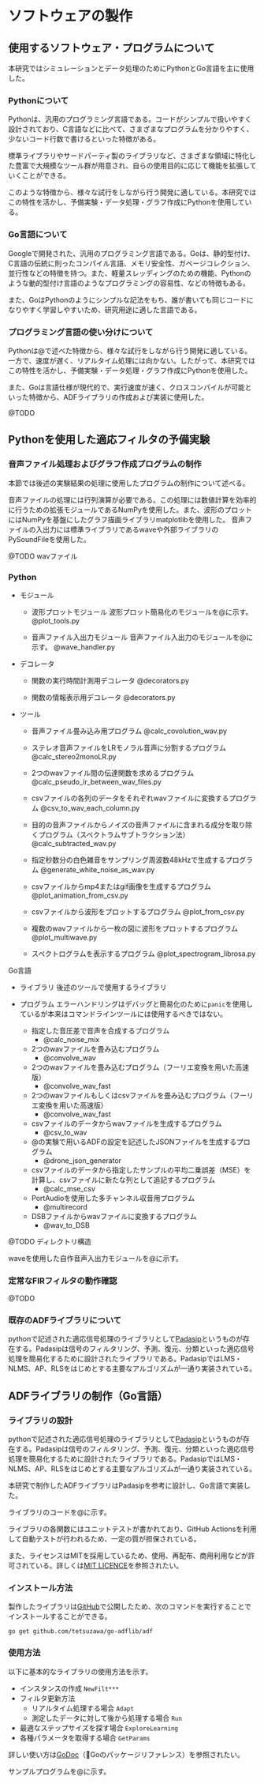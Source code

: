 # ソフトウェアの製作

## 使用するソフトウェア・プログラムについて

本研究ではシミュレーションとデータ処理のためにPythonとGo言語を主に使用した。

### Pythonについて

Pythonは、汎用のプログラミング言語である。コードがシンプルで扱いやすく設計されており、C言語などに比べて、さまざまなプログラムを分かりやすく、少ないコード行数で書けるといった特徴がある。

標準ライブラリやサードパーティ製のライブラリなど、さまざまな領域に特化した豊富で大規模なツール群が用意され、自らの使用目的に応じて機能を拡張していくことができる。

このような特徴から、様々な試行をしながら行う開発に適している。本研究ではこの特性を活かし、予備実験・データ処理・グラフ作成にPythonを使用している。

### Go言語について

Googleで開発された、汎用のプログラミング言語である。Goは、静的型付け、C言語の伝統に則ったコンパイル言語、メモリ安全性、ガベージコレクション、並行性などの特徴を持つ。また、軽量スレッディングのための機能、Pythonのような動的型付け言語のようなプログラミングの容易性、などの特徴もある。

また、GoはPythonのようにシンプルな記法をもち、誰が書いても同じコードになりやすく学習しやすいため、研究用途に適した言語である。

### プログラミング言語の使い分けについて

Pythonは@で述べた特徴から、様々な試行をしながら行う開発に適している。一方で、速度が遅く、リアルタイム処理には向かない。したがって、本研究ではこの特性を活かし、予備実験・データ処理・グラフ作成にPythonを使用した。

また、Goは言語仕様が現代的で、実行速度が速く、クロスコンパイルが可能といった特徴から、ADFライブラリの作成および実装に使用した。

@TODO

## Pythonを使用した適応フィルタの予備実験

### 音声ファイル処理およびグラフ作成プログラムの制作

本節では後述の実験結果の処理に使用したプログラムの制作について述べる。

音声ファイルの処理には行列演算が必要である。この処理には数値計算を効率的に行うための拡張モジュールであるNumPyを使用した。また、波形のプロットにはNumPyを基盤にしたグラフ描画ライブラリmatplotlibを使用した。
音声ファイルの入出力には標準ライブラリであるwaveや外部ライブラリのPySoundFileを使用した。

@TODO wavファイル

### Python
   - モジュール
      - 波形プロットモジュール
         波形プロット簡易化のモジュールを@に示す。
         @plot_tools.py

      - 音声ファイル入出力モジュール
         音声ファイル入出力のモジュールを@に示す。
         @wave_handler.py

   - デコレータ
      - 関数の実行時間計測用デコレータ
         @decorators.py

      - 関数の情報表示用デコレータ
         @decorators.py

   - ツール
      - 音声ファイル畳み込み用プログラム
         @calc_covolution_wav.py

      - ステレオ音声ファイルをLRモノラル音声に分割するプログラム
         @calc_stereo2monoLR.py

      - 2つのwavファイル間の伝達関数を求めるプログラム
         @calc_pseudo_ir_between_wav_files.py

      - csvファイルの各列のデータをそれぞれwavファイルに変換するプログラム
         @csv_to_wav_each_column.py

      - 目的の音声ファイルからノイズの音声ファイルに含まれる成分を取り除くプログラム（スペクトラムサブトラクション法）
         @calc_subtracted_wav.py

      - 指定秒数分の白色雑音をサンプリング周波数48kHzで生成するプログラム
         @generate_white_noise_as_wav.py

      - csvファイルからmp4またはgif画像を生成するプログラム
         @plot_animation_from_csv.py

      - csvファイルから波形をプロットするプログラム
         @plot_from_csv.py

      - 複数のwavファイルから一枚の図に波形をプロットするプログラム
         @plot_multiwave.py

      - スペクトログラムを表示するプログラム
         @plot_spectrogram_librosa.py


Go言語

- ライブラリ
   後述のツールで使用するライブラリ

- プログラム
   エラーハンドリングはデバッグと簡易化のために`panic`を使用しているが本来はコマンドラインツールには使用するべきではない。

   - 指定した音圧差で音声を合成するプログラム
      - @calc_noise_mix
   - 2つのwavファイルを畳み込むプログラム
      - @convolve_wav
   - 2つのwavファイルを畳み込むプログラム（フーリエ変換を用いた高速版）
      - @convolve_wav_fast
   - 2つのwavファイルもしくはcsvファイルを畳み込むプログラム（フーリエ変換を用いた高速版）
      - @convolve_wav_fast
   - csvファイルのデータからwavファイルを生成するプログラム
      - @csv_to_wav
   - @の実験で用いるADFの設定を記述したJSONファイルを生成するプログラム
      - @drone_json_generator
   - csvファイルのデータから指定したサンプルの平均二乗誤差（MSE）を計算し、csvファイルに新たな列として追記するプログラム
     - @calc_mse_csv
   - PortAudioを使用した多チャンネル収音用プログラム
     - @multirecord
   - DSBファイルからwavファイルに変換するプログラム
     - @wav_to_DSB


@TODO ディレクトリ構造

waveを使用した自作音声入出力モジュールを@に示す。

### 定常なFIRフィルタの動作確認

@TODO


### 既存のADFライブラリについて

pythonで記述された適応信号処理のライブラリとして[Padasip](https://matousc89.github.io/padasip/index.html#padasip)というものが存在する。Padasipは信号のフィルタリング、予測、復元、分類といった適応信号処理を簡易化するために設計されたライブラリである。PadasipではLMS・NLMS、AP、RLSをはじめとする主要なアルゴリズムが一通り実装されている。

## ADFライブラリの制作（Go言語）

### ライブラリの設計

pythonで記述された適応信号処理のライブラリとして[Padasip](https://matousc89.github.io/padasip/index.html#padasip)というものが存在する。Padasipは信号のフィルタリング、予測、復元、分類といった適応信号処理を簡易化するために設計されたライブラリである。PadasipではLMS・NLMS、AP、RLSをはじめとする主要なアルゴリズムが一通り実装されている。

本研究で制作したADFライブラリはPadasipを参考に設計し、Go言語で実装した。

ライブラリのコードを@に示す。

ライブラリの各関数にはユニットテストが書かれており、GitHub Actionsを利用して自動テストが行われるため、一定の質が担保されている。

また、ライセンスはMITを採用しているため、使用、再配布、商用利用などが許可されている。詳しくは[MIT LICENCE](https://raw.githubusercontent.com/tetsuzawa/go-adflib/master/LICENSE)を参照されたい。

### インストール方法

製作したライブラリは[GitHub](https://github.com/tetsuzawa/go-adflib)で公開したため、次のコマンドを実行することでインストールすることができる。

`go get github.com/tetsuzawa/go-adflib/adf`

### 使用方法

以下に基本的なライブラリの使用方法を示す。

- インスタンスの作成
   `NewFilt***`
- フィルタ更新方法
   - リアルタイム処理する場合
      `Adapt`
   - 測定したデータに対して後から処理する場合
      `Run`
- 最適なステップサイズを探す場合
   `ExploreLearning`
- 各種パラメータを取得する場合
   `GetParams`

詳しい使い方は[GoDoc](https://godoc.org/github.com/tetsuzawa/go-adflib)（Goのパッケージリファレンス）を参照されたい。

サンプルプログラムを@に示す。

